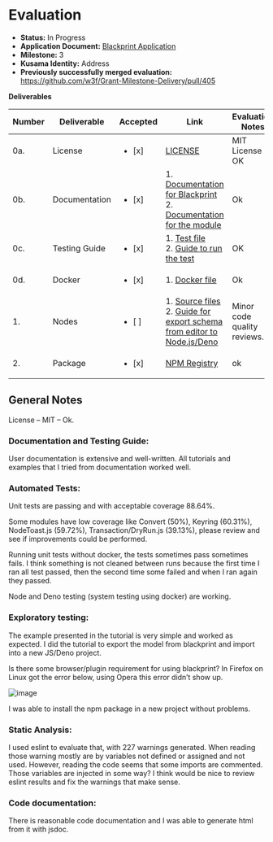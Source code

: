 
# Evaluation

- **Status:** In Progress
- **Application Document:** [Blackprint Application](https://github.com/w3f/Grants-Program/pull/774) 
- **Milestone:** 3
- **Kusama Identity:** Address
- **Previously successfully merged evaluation:** https://github.com/w3f/Grant-Milestone-Delivery/pull/405

**Deliverables**

| Number | Deliverable | Accepted | Link | Evaluation Notes |
| ------ | ----------- | -------- | ---- |----------------- |
| 0a. | License | <ul><li>[x] </li></ul>| [LICENSE](https://github.com/Blackprint/nodes-polkadot.js/blob/1fececa0d17821fa11165f76cb86a5014129eea2/LICENSE) | MIT License - OK |
| 0b. | Documentation | <ul><li>[x] </li></ul>| 1. [Documentation for Blackprint](https://blackprint.github.io/#page/sketch/1#;bpdocs:Home)<br>2. [Documentation for the module](https://github.com/Blackprint/nodes-polkadot.js/blob/1fececa0d17821fa11165f76cb86a5014129eea2/README.md) | Ok |
| 0c. | Testing Guide | <ul><li>[x] </li></ul>| 1. [Test file](https://github.com/Blackprint/nodes-polkadot.js/blob/1fececa0d17821fa11165f76cb86a5014129eea2/tests/node.test.js)<br>2. [Guide to run the test](https://github.com/Blackprint/nodes-polkadot.js/blob/1fececa0d17821fa11165f76cb86a5014129eea2/README.md#running-test) | OK |
| 0d. | Docker | <ul><li>[x] </li></ul>| 1. [Docker file](https://github.com/Blackprint/nodes-polkadot.js/tree/1fececa0d17821fa11165f76cb86a5014129eea2/.github/docker) | Ok |
| 1. | Nodes | <ul><li>[ ] </li></ul>| 1. [Source files](https://github.com/Blackprint/nodes-polkadot.js/tree/1fececa0d17821fa11165f76cb86a5014129eea2/src)<br>2. [Guide for export schema from editor to Node.js/Deno](https://github.com/Blackprint/nodes-polkadot.js/blob/1fececa0d17821fa11165f76cb86a5014129eea2/README.md#run-in-different-environment) | Minor code quality reviews. |
| 2. | Package | <ul><li>[x] </li></ul>| [NPM Registry](https://www.npmjs.com/package/@blackprint/nodes-polkadot.js) | ok |

## General Notes

License – MIT – Ok.

### Documentation and Testing Guide:

User documentation is extensive and well-written. All tutorials and examples that I tried from documentation worked well. 

### Automated Tests:

Unit tests are passing and with acceptable coverage 88.64%.

Some modules have low coverage like Convert (50%), Keyring (60.31%), NodeToast.js (59.72%), Transaction/DryRun.js (39.13%), please review and see if improvements could be performed.

Running unit tests without docker, the tests sometimes pass sometimes fails. I think something is not cleaned between runs because the first time I ran all test passed, then the second time some failed and when I ran again they passed.

Node and Deno testing (system testing using docker) are working. 

### Exploratory testing:

The example presented in the tutorial is very simple and worked as expected. I did the tutorial to export the model from blackprint and import into a new JS/Deno project.

Is there some browser/plugin requirement for using blackprint? In Firefox on Linux got the error below, using Opera this error didn’t show up.

![image](https://user-images.githubusercontent.com/112647953/190692146-5542fd38-7774-46ac-b0bc-ec0a07333fa7.png)

I was able to install the npm package in a new project without problems.

### Static Analysis:

I used eslint to evaluate that, with 227 warnings generated. When reading those warning mostly are by variables not defined or assigned and not used. However, reading the code seems that some imports are commented. Those variables are injected in some way? I think would be nice to review eslint results and fix the warnings that make sense.

### Code documentation:

There is reasonable code documentation and I was able to generate html from it with jsdoc.
